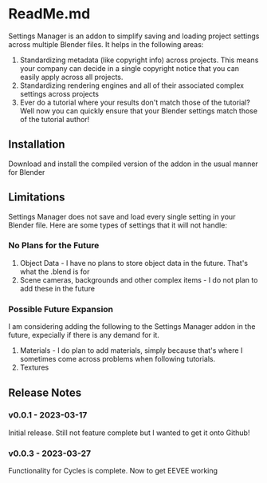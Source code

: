 # ReadMe.md

Settings Manager is an addon to simplify saving and loading project settings
across multiple Blender files. It helps in the following areas:

1. Standardizing metadata (like copyright info) across projects. This means your company can decide in a single copyright notice that you can easily apply across all projects.
1. Standardizing rendering engines and all of their associated complex settings across projects
1. Ever do a tutorial where your results don't match those of the tutorial? Well now you can quickly ensure that your Blender settings match those of the tutorial author!

## Installation

Download and install the compiled version of the addon in the usual manner for Blender

## Limitations

Settings Manager does not save and load every single setting in your Blender file. Here are some types of settings that it will not handle:

### No Plans for the Future

1. Object Data - I have no plans to store object data in the future. That's what the .blend is for
1. Scene cameras, backgrounds and other complex items - I do not plan to add these in the future

### Possible Future Expansion

I am considering adding the following to the Settings Manager addon in the future, expecially if there is any demand for it.

1. Materials - I do plan to add materials, simply because that's where I sometimes come across problems when following tutorials.
1. Textures

## Release Notes

### v0.0.1 - 2023-03-17

Initial release. Still not feature complete but I wanted to get it onto Github!

### v0.0.3 - 2023-03-27

Functionality for Cycles is complete. Now to get EEVEE working